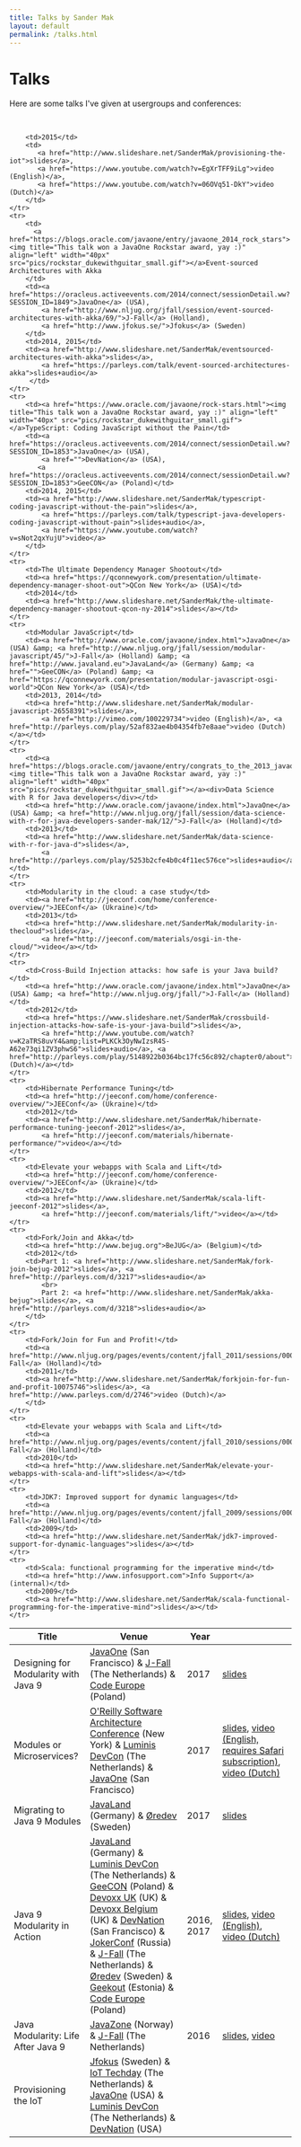 ```yaml
---
title: Talks by Sander Mak
layout: default
permalink: /talks.html
---
```


# Talks
Here are some talks I've given at usergroups and conferences:

<br>
<table class="table table-bordered table-striped">
	<thead>
		<tr>
			<th>Title</th>
			<th>Venue</th>
			<th>Year</th>
			<th></th>
		</tr>
	</thead>
	<tr>
		<td>Designing for Modularity with Java 9</td>
		<td>
		  <a href="http://javaone.com">JavaOne</a> (San Francisco)
			&amp; <a href="https://jfall.nl">J-Fall</a> (The Netherlands)
			&amp; <a href="https://www.codeeurope.pl/en">Code Europe</a> (Poland)
		</td>
		<td>2017</td>
		<td>
			<a href="https://www.slideshare.net/SanderMak/desiging-for-modularity-with-java-9">slides</a>
		</td>
	</tr>
	<tr>
		<td>Modules or Microservices?</td>
		<td>
			<a href="https://conferences.oreilly.com/software-architecture/sa-ny">O'Reilly Software Architecture Conference</a> (New York)
			&amp; <a href="https://devcon.luminis.eu/">Luminis DevCon</a> (The Netherlands)
			&amp; <a href="http://www.javaone.com">JavaOne</a> (San Francisco)
		</td>
		<td>2017</td>
		<td>
			<a href="https://www.slideshare.net/SanderMak/modules-or-microservices">slides</a>,
			<a href="https://www.safaribooksonline.com/library/view/oreilly-software-architecture/9781491976203/video302661.html">video (English, requires Safari subscription)</a>,
			<a href="https://www.youtube.com/watch?v=fDoiydWS3D4&t">video (Dutch)</a>
		</td>
	</tr>
	<tr>
		<td>Migrating to Java 9 Modules</td>
		<td>
		  <a href="http://javaland.eu/">JavaLand</a> (Germany)
			&amp; <a href="https://oredev.org">Øredev</a> (Sweden)
		</td>
		<td>2017</td>
		<td>
			<a href="https://www.slideshare.net/SanderMak/migrating-to-java-9-modules">slides</a>
		</td>
	</tr>
	<tr>
		<td>Java 9 Modularity in Action</td>
		<td>
			<a href="http://javaland.eu/">JavaLand</a> (Germany)
			&amp; <a href="https://devcon.luminis.eu/">Luminis DevCon</a> (The Netherlands)
			&amp; <a href="http://2016.geecon.org/">GeeCON</a> (Poland)
			&amp; <a href="http://www.devoxx.co.uk/">Devoxx UK</a> (UK)
			&amp; <a href="http://www.devoxx.be/">Devoxx Belgium</a> (UK)
			&amp; <a href="http://www.devnation.org/">DevNation</a> (San Francisco)
			&amp; <a href="https://jokerconf.com/en/">JokerConf</a> (Russia)
			&amp; <a href="https://jfall.nl">J-Fall</a> (The Netherlands)
			&amp; <a href="https://oredev.org">Øredev</a> (Sweden)
			&amp; <a href="https://geekout.ee">Geekout</a> (Estonia)
			&amp; <a href="https://www.codeeurope.pl/en">Code Europe</a> (Poland)
		</td>
		<td>2016, 2017</td>
		<td>
			<a href="http://www.slideshare.net/SanderMak/java-9-modularity-in-action">slides</a>,
			<a href="https://www.youtube.com/watch?v=6ewlhP-k1fA">video (English)</a>,
			<a href="https://www.youtube.com/watch?v=DWyKc4gHglk">video (Dutch)</a>
		</td>
	</tr>
	<tr>
		<td>Java Modularity: Life After Java 9</td>
		<td>
			<a href="http://javazone.no/">JavaZone</a> (Norway)
			&amp; <a href="http://www.nljug.org/jfall/2015/">J-Fall</a> (The Netherlands)
		</td>
		<td>2016</td>
		<td>
			<a href="http://www.slideshare.net/SanderMak/java-modularity-life-after-java-9">slides</a>,
			<a href="https://vimeo.com/138736736">video</a>
		</td>
	</tr>
	<tr>
		<td>Provisioning the IoT</td>
		<td><a href="http://www.jfokus.se/">Jfokus</a> (Sweden)
			&amp; <a href="http://www.iottechday.nl">IoT Techday</a> (The Netherlands)
			&amp; <a href="http://javaone.com">JavaOne</a> (USA)
			&amp; <a href="https://devcon.luminis.eu">Luminis DevCon</a> (The Netherlands)
			&amp; <a href="http://www.devnation.org">DevNation</a> (USA)
		</td>

		<td>2015</td>
		<td>
		   <a href="http://www.slideshare.net/SanderMak/provisioning-the-iot">slides</a>,
		   <a href="https://www.youtube.com/watch?v=EgXrTFF9iLg">video (English)</a>,
		   <a href="https://www.youtube.com/watch?v=06OVq51-DkY">video (Dutch)</a>
		</td>
	</tr>
	<tr>
		<td>
		  <a href="https://blogs.oracle.com/javaone/entry/javaone_2014_rock_stars"><img title="This talk won a JavaOne Rockstar award, yay :)" align="left" width="40px" src="pics/rockstar_dukewithguitar_small.gif"></a>Event-sourced Architectures with Akka
		</td>
		<td><a href="https://oracleus.activeevents.com/2014/connect/sessionDetail.ww?SESSION_ID=1849">JavaOne</a> (USA),
			<a href="http://www.nljug.org/jfall/session/event-sourced-architectures-with-akka/69/">J-Fall</a> (Holland),
			<a href="http://www.jfokus.se/">Jfokus</a> (Sweden)
		</td>
		<td>2014, 2015</td>
		<td><a href="http://www.slideshare.net/SanderMak/eventsourced-architectures-with-akka">slides</a>,
		    <a href="https://parleys.com/talk/event-sourced-architectures-akka">slides+audio</a>
		 </td>
	</tr>
	<tr>
		<td><a href="https://www.oracle.com/javaone/rock-stars.html"><img title="This talk won a JavaOne Rockstar award, yay :)" align="left" width="40px" src="pics/rockstar_dukewithguitar_small.gif"></a>TypeScript: Coding JavaScript without the Pain</td>
		<td><a href="https://oracleus.activeevents.com/2014/connect/sessionDetail.ww?SESSION_ID=1853">JavaOne</a> (USA),
			<a href="">DevNation</a> (USA),
		   <a href="https://oracleus.activeevents.com/2014/connect/sessionDetail.ww?SESSION_ID=1853">GeeCON</a> (Poland)</td>
		<td>2014, 2015</td>
		<td><a href="http://www.slideshare.net/SanderMak/typescript-coding-javascript-without-the-pain">slides</a>,
		    <a href="https://parleys.com/talk/typescript-java-developers-coding-javascript-without-pain">slides+audio</a>,
		    <a href="https://www.youtube.com/watch?v=sNot2qxYujU">video</a>
		</td>
	</tr>
	<tr>
		<td>The Ultimate Dependency Manager Shootout</td>
		<td><a href="https://qconnewyork.com/presentation/ultimate-dependency-manager-shoot-out">QCon New York</a> (USA)</td>
		<td>2014</td>
		<td><a href="http://www.slideshare.net/SanderMak/the-ultimate-dependency-manager-shootout-qcon-ny-2014">slides</a></td>
	</tr>
	<tr>
		<td>Modular JavaScript</td>
		<td><a href="http://www.oracle.com/javaone/index.html">JavaOne</a> (USA) &amp; <a href="http://www.nljug.org/jfall/session/modular-javascript/45/">J-Fall</a> (Holland) &amp; <a href="http://www.javaland.eu">JavaLand</a> (Germany) &amp; <a href="">GeeCON</a> (Poland) &amp; <a href="https://qconnewyork.com/presentation/modular-javascript-osgi-world">QCon New York</a> (USA)</td>
		<td>2013, 2014</td>
		<td><a href="http://www.slideshare.net/SanderMak/modular-javascript-26558391">slides</a>,
		    <a href="http://vimeo.com/100229734">video (English)</a>, <a href="http://parleys.com/play/52af832ae4b04354fb7e8aae">video (Dutch)</a></td>
	</tr>
	<tr>
		<td><a href="https://blogs.oracle.com/javaone/entry/congrats_to_the_2013_javaone"><img title="This talk won a JavaOne Rockstar award, yay :)" align="left" width="40px" src="pics/rockstar_dukewithguitar_small.gif"></a><div>Data Science with R for Java developers</div></td>
		<td><a href="http://www.oracle.com/javaone/index.html">JavaOne</a> (USA) &amp; <a href="http://www.nljug.org/jfall/session/data-science-with-r-for-java-developers-sander-mak/12/">J-Fall</a> (Holland)</td>
		<td>2013</td>
		<td><a href="http://www.slideshare.net/SanderMak/data-science-with-r-for-java-d">slides</a>,
		    <a href="http://parleys.com/play/5253b2cfe4b0c4f11ec576ce">slides+audio</a></td>
	</tr>
	<tr>
		<td>Modularity in the cloud: a case study</td>
		<td><a href="http://jeeconf.com/home/conference-overview/">JEEConf</a> (Ukraine)</td>
		<td>2013</td>
		<td><a href="http://www.slideshare.net/SanderMak/modularity-in-thecloud">slides</a>,
		    <a href="http://jeeconf.com/materials/osgi-in-the-cloud/">video</a></td>
	</tr>
	<tr>
		<td>Cross-Build Injection attacks: how safe is your Java build?</td>
		<td><a href="http://www.oracle.com/javaone/index.html">JavaOne</a> (USA) &amp; <a href="http://www.nljug.org/jfall/">J-Fall</a> (Holland)</td>
		<td>2012</td>
		<td><a href="https://www.slideshare.net/SanderMak/crossbuild-injection-attacks-how-safe-is-your-java-build">slides</a>,
		    <a href="http://www.youtube.com/watch?v=K2aTRS8uvY4&amp;list=PLKCk3OyNwIzsR4S-A62e73qi1ZV3phwS6">slides+audio</a>, <a href="http://parleys.com/play/5148922b0364bc17fc56c892/chapter0/about">video (Dutch)</a></td>
	</tr>
	<tr>
		<td>Hibernate Performance Tuning</td>
		<td><a href="http://jeeconf.com/home/conference-overview/">JEEConf</a> (Ukraine)</td>
		<td>2012</td>
		<td><a href="http://www.slideshare.net/SanderMak/hibernate-performance-tuning-jeeconf-2012">slides</a>,
		    <a href="http://jeeconf.com/materials/hibernate-performance/">video</a></td>
	</tr>
	<tr>
		<td>Elevate your webapps with Scala and Lift</td>
		<td><a href="http://jeeconf.com/home/conference-overview/">JEEConf</a> (Ukraine)</td>
		<td>2012</td>
		<td><a href="http://www.slideshare.net/SanderMak/scala-lift-jeeconf-2012">slides</a>,
		    <a href="http://jeeconf.com/materials/lift/">video</a></td>
	</tr>
	<tr>
		<td>Fork/Join and Akka</td>
		<td><a href="http://www.bejug.org">BeJUG</a> (Belgium)</td>
		<td>2012</td>
		<td>Part 1: <a href="http://www.slideshare.net/SanderMak/fork-join-bejug-2012">slides</a>, <a href="http://parleys.com/d/3217">slides+audio</a>
			<br>
			Part 2: <a href="http://www.slideshare.net/SanderMak/akka-bejug">slides</a>, <a href="http://parleys.com/d/3218">slides+audio</a>
		</td>
	</tr>
	<tr>
		<td>Fork/Join for Fun and Profit!</td>
		<td><a href="http://www.nljug.org/pages/events/content/jfall_2011/sessions/00060/">J-Fall</a> (Holland)</td>
		<td>2011</td>
		<td><a href="http://www.slideshare.net/SanderMak/forkjoin-for-fun-and-profit-10075746">slides</a>, <a href="http://www.parleys.com/d/2746">video (Dutch)</a>
		</td>
	</tr>
	<tr>
		<td>Elevate your webapps with Scala and Lift</td>
		<td><a href="http://www.nljug.org/pages/events/content/jfall_2010/sessions/00016/">J-Fall</a> (Holland)</td>
		<td>2010</td>
		<td><a href="http://www.slideshare.net/SanderMak/elevate-your-webapps-with-scala-and-lift">slides</a></td>
	</tr>
	<tr>
		<td>JDK7: Improved support for dynamic languages</td>
		<td><a href="http://www.nljug.org/pages/events/content/jfall_2009/sessions/00004/">J-Fall</a> (Holland)</td>
		<td>2009</td>
		<td><a href="http://www.slideshare.net/SanderMak/jdk7-improved-support-for-dynamic-languages">slides</a></td>
	</tr>
	<tr>
		<td>Scala: functional programming for the imperative mind</td>
		<td><a href="http://www.infosupport.com">Info Support</a> (internal)</td>
		<td>2009</td>
		<td><a href="http://www.slideshare.net/SanderMak/scala-functional-programming-for-the-imperative-mind">slides</a></td>
	</tr>
</table>
